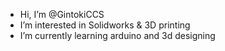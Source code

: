 - Hi, I’m @GintokiCCS
- I’m interested in Solidworks & 3D printing 
- I’m currently learning arduino and 3d designing 
<!---
GintokiCCS/GintokiCCS is a ✨ special ✨ repository because its `README.md` (this file) appears on your GitHub profile.
You can click the Preview link to take a look at your changes.
--->
